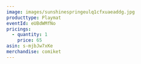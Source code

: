 ```yaml
---
image: images/sunshinespringeulq1cfxuaeaddg.jpg
producttype: Playmat
eventId: eUBdWMfNo
pricings:
  - quantity: 1
    price: 65
asin: s-mjbJw7xKe
merchandise: comiket
---
```

